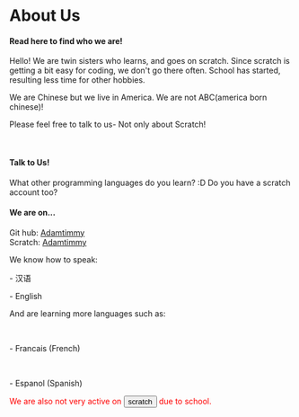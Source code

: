 
<html>
  <body>




     
<h1>About Us</h1>
<h4> Read here to find who we are! </h4>
    </head>
  <body> <p>Hello! We are twin sisters who learns, and goes on scratch. Since scratch is getting a bit easy for coding, we don't go there often. School has started, resulting less time for other hobbies.</p>
  <p> We are Chinese but we live in America. We are not ABC(america born chinese)!</p>
  <p>Please feel free to talk to us- Not only about Scratch! </p> <br>
  <h4> Talk to Us! </h4>
  <p>What other programming languages do you learn? :D Do you have a scratch account too?</p> 
  
  <h4>We are on...</h4>
  Git hub: <a href= "https://github.com/Adamtimmy">Adamtimmy</a><br>
  Scratch:  <a href= "https://scratch.mit.edu/users/AdamTimmy/"> Adamtimmy </a>
  <p> We know how to speak: </p>
  <p> -  汉语</p>
    <p> - English</p>
    <p>And are learning more languages such as:</p><br>
    <p>- Francais (French) </p> <br>
    <p>- Espanol (Spanish) </p>
     



 <p style="color : red; ">We are also not very active on <button>scratch</button> due to school. </p>


 


</body>
</html>



